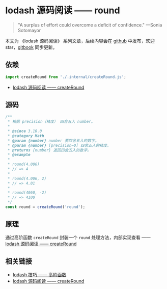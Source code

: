# lodash 源码阅读 —— round

> "A surplus of effort could overcome a deficit of confidence." —Sonia Sotomayor

本文为 《lodash 源码阅读》 系列文章，后续内容会在 [github](https://github.com/gu-xionghong/lodash-analysis) 中发布，欢迎 star，[gitbook](https://gu-xionghong.gitbook.io/lodash-analysis/) 同步更新。

## 依赖

```js
import createRound from './.internal/createRound.js';
```

- [lodash 源码阅读 —— createRound](../Internal/createRound.md)

## 源码

```js
/**
 * 根据 precision（精度） 四舍五入 number。
 *
 * @since 3.10.0
 * @category Math
 * @param {number} number 要四舍五入的数字。
 * @param {number} [precision=0] 四舍五入的精度。
 * @returns {number} 返回四舍五入的数字。
 * @example
 *
 * round(4.006)
 * // => 4
 *
 * round(4.006, 2)
 * // => 4.01
 *
 * round(4060, -2)
 * // => 4100
 */
const round = createRound('round');
```

## 原理

通过高阶函数 `createRound` 封装一个 `round` 处理方法，内部实现查看 —— [lodash 源码阅读 —— createRound](../Internal/createRound.md)

## 相关链接

- [lodash 技巧 —— 高阶函数](../Tips/higherOrderFunction.md)
- [lodash 源码阅读 —— createRound](../Internal/createRound.md)

